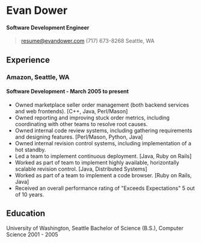 # Evan Dower
#### Software Development Engineer

> [resume@evandower.com](mailto:resume@evandower.com)
> (717) 673-8268
> Seattle, WA

## Experience

### Amazon, Seattle, WA

#### Software Development - March 2005 to present

* Owned marketplace seller order management (both backend services and web frontends). [C++, Java, Perl/Mason]
* Owned reporting and improving stuck order metrics, including coordinating with other teams to resolve root causes.
* Owned internal code review systems, including gathering requirements and designing features. [Perl/Mason, Python, Java]
* Owned internal revision control systems, including implementation of a hot standby.
* Led a team to implement continuous deployment. [Java, Ruby on Rails]
* Worked as part of team to implement highly available, horizontally scalable revision control. [Java, Distributed Systems]
* Worked as part of a team to implement a code browser. [Ruby on Rails, Java]
* Received an overall performance rating of "Exceeds Expectations" 5 out of 10 years.

## Education

University of Washington, Seattle
Bachelor of Science (B.S.), Computer Science
2001 - 2005
